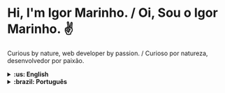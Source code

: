 # Hi, I'm Igor Marinho. / Oi, Sou o Igor Marinho. :v:
  Curious by nature, web developer by passion. / Curioso por natureza, desenvolvedor por paixão.
  
  <details>
  <summary><strong>:us: English </strong></summary>
  
 ## 🤔 Who am I?
 I am a **Full Stack Web Developer** student ready to help you out.
 <br>
 Civil engineer by degree who, due to passion for programming, decided, in June 2021, to make the career transition to become a Full Stack Web Developer. <br>
 I've already completed the Fundamentals and Frontend Course. Now I'm finishing the Backend Course.
 
## :phone: How to contact me?
 :envelope:<a mailto="igormarinhoargollo@gmail.com"> igormarinhoargollo@gmail.com<a> <br>
 :briefcase: <a href="https://www.linkedin.com/in/igormarinhoargollo/"> linkedin.com/in/igormarinhoargollo<a><br>
 :computer: <a href="https://igor-marinho.netlify.app/"> igor-marinho.netlify.app<a><br>
 📄 <a href="CV - Igor Marinho - Dev.pdf" download> Resume<a>
  
 
## 🌱 What I'm studing today?
 :heavy_check_mark: <b>Web Development Fundamentals</b> on Trybe;<br>
 :heavy_check_mark: <b>Front-End Couse</b> on Trybe;<br>
 :pushpin: <b>Back-End Course</b> on Trybe;<br>
 :pushpin: <b>Computer Science Course</b> on Trybe.<br>
  
## :trophy: Awards:
  :3rd_place_medal: <b>Campus Party Hackaton in Goiás - RNP Challenge</b> <br>
     I've developed some features for increase accessibility of a government video platform as: colorblind filters, keyboard and speak navigation, dark mode, and font size personal adjustment.
  
## :notebook: What technologies did I study?
<div display="flex">
<img alt="Git" height="40px" width="40px" src="https://cdn.jsdelivr.net/gh/devicons/devicon/icons/git/git-original.svg"/>
<img alt="Linux" height="40px" width="40px" src="https://cdn.jsdelivr.net/gh/devicons/devicon/icons/linux/linux-original.svg"/>
<img alt="html" width="40px" height="40px" src="https://cdn.jsdelivr.net/gh/devicons/devicon/icons/html5/html5-original.svg" />  
<img alt="CSS" width="40px" height="40px"  src="https://cdn.jsdelivr.net/gh/devicons/devicon/icons/css3/css3-original.svg" />
<img alt="JavaScript" width="40px" height="40px"  src="https://cdn.jsdelivr.net/gh/devicons/devicon/icons/javascript/javascript-original.svg" />
<img alt="TypeScript" height="40px" width="40px" src="https://cdn.jsdelivr.net/gh/devicons/devicon/icons/typescript/typescript-original.svg"/>
<img alt="React" width="40px" height="40px"  src="https://cdn.jsdelivr.net/gh/devicons/devicon/icons/react/react-original.svg" />
<img alt="Redux" width="40px" height="40px"  src="https://cdn.jsdelivr.net/gh/devicons/devicon/icons/redux/redux-original.svg" />
<img alt="MySql" height="40px" width="40px" src="https://cdn.jsdelivr.net/gh/devicons/devicon/icons/mysql/mysql-original-wordmark.svg"/>
<img alt="Jest" width="40px" height="40px"  src="https://cdn.jsdelivr.net/gh/devicons/devicon/icons/jest/jest-plain.svg" />
<img alt="node JS" width="40px" height="40px"  src="https://cdn.jsdelivr.net/gh/devicons/devicon/icons/nodejs/nodejs-original-wordmark.svg" />
<img alt="Express" height="40px" width="40px" src="https://cdn.jsdelivr.net/gh/devicons/devicon/icons/express/express-original.svg"/>
<img alt="Mocha" height="40px" width="40px" src="https://cdn.jsdelivr.net/gh/devicons/devicon/icons/mocha/mocha-plain.svg"/>
<img alt="Heroku" height="40px" width="40px" src="https://cdn.jsdelivr.net/gh/devicons/devicon/icons/heroku/heroku-plain-wordmark.svg"/>
<img alt="Sequelize" height="40px" width="40px" src="https://cdn.jsdelivr.net/gh/devicons/devicon/icons/sequelize/sequelize-plain-wordmark.svg"/>
</div>

##

<div>
  <a href="https://beacons.ai/IgorMarinhoArgollo"> </a>
  <img height="180em" src="https://github-readme-stats.vercel.app/api?username=IgorMarinhoArgollo&show_icons=true&theme=dark&include_all_commits=true&count_private=true"/>
  <img height="180em" src="https://github-readme-stats.vercel.app/api/top-langs/?username=IgorMarinhoArgollo&layout=compact&langs_count=16&theme=dark"/>
</div>

  
  ##
  
  Special thanks to <a href="https://github.com/anuraghazra/github-readme-stats">Anurag Hazra</a> for the help with GitHub Status, <a href="https://github.com/devicons/devicon">Konpa</a> with technologies icons and <a href="https://github.com/MikeCodesDotNET/ColoredBadges">Mike James</a> for the contact icons.
  </details>
  
  <details>
  <summary><strong>:brazil: Português</strong></summary>
 
 ## 🤔 Quem sou eu?
 Sou um estudante de **Desenvolvimento Web Full Stack** pronto para atender.
 <br>
 Engenheiro civil graduado, que por paixão pela programação decidiu, em Junho de  2021, fazer a transição de carreira para me tornar um Desenvolvedor Full Stack. <br>
 Já completei o curso de Fundamentos de programação e de Frontend. Hoje, estou terminando o curso de Backend.
 
## :phone: Como me contactar?
 :envelope:<a mailto="igormarinhoargollo@gmail.com"> igormarinhoargollo@gmail.com<a> <br>
 :briefcase: <a href="https://www.linkedin.com/in/igormarinhoargollo/"> linkedin.com/in/igormarinhoargollo<a><br>
 :computer: <a href="https://igor-marinho.netlify.app/"> igor-marinho.netlify.app<a><br>
 📄 <a href="CV - Igor Marinho - Dev.pdf" download> Currículo <a>
  
 
## 🌱 O que estou estudando?
 :heavy_check_mark: <b>Fundamentos de Desenvolvimento Web</b> na Trybe;<br>
 :heavy_check_mark: <b>Curso de Front-End</b> na Trybe;<br>
 :pushpin: <b>Curso de Back-End</b> na Trybe;<br>
 :pushpin: <b>Curso de Ciências da Computação</b> na Trybe.<br>
  
## :trophy: Prêmios:
  :3rd_place_medal: <b>Hackaton do Campus Party Goiás- Desafio RNP</b> <br>
     Desenvolvi funcionalidades para aumentar acessibilidade em uma plataforma de vídeos do governo, sendo elas: filtros para portadores de daltonismo, navegação por voz e por teclado, modo noturno e ajuste personalizado de tamanho de fonte.
  
## :notebook: Quais as tecnologias eu estudei?
<div display="flex">
<img alt="Git" height="40px" width="40px" src="https://cdn.jsdelivr.net/gh/devicons/devicon/icons/git/git-original.svg"/>
<img alt="Linux" height="40px" width="40px" src="https://cdn.jsdelivr.net/gh/devicons/devicon/icons/linux/linux-original.svg"/>
<img alt="html" width="40px" height="40px" src="https://cdn.jsdelivr.net/gh/devicons/devicon/icons/html5/html5-original.svg" />  
<img alt="CSS" width="40px" height="40px"  src="https://cdn.jsdelivr.net/gh/devicons/devicon/icons/css3/css3-original.svg" />
<img alt="JavaScript" width="40px" height="40px"  src="https://cdn.jsdelivr.net/gh/devicons/devicon/icons/javascript/javascript-original.svg" />
<img alt="TypeScript" height="40px" width="40px" src="https://cdn.jsdelivr.net/gh/devicons/devicon/icons/typescript/typescript-original.svg"/>
<img alt="React" width="40px" height="40px"  src="https://cdn.jsdelivr.net/gh/devicons/devicon/icons/react/react-original.svg" />
<img alt="Redux" width="40px" height="40px"  src="https://cdn.jsdelivr.net/gh/devicons/devicon/icons/redux/redux-original.svg" />
<img alt="MySql" height="40px" width="40px" src="https://cdn.jsdelivr.net/gh/devicons/devicon/icons/mysql/mysql-original-wordmark.svg"/>
<img alt="Jest" width="40px" height="40px"  src="https://cdn.jsdelivr.net/gh/devicons/devicon/icons/jest/jest-plain.svg" />
<img alt="node JS" width="40px" height="40px"  src="https://cdn.jsdelivr.net/gh/devicons/devicon/icons/nodejs/nodejs-original-wordmark.svg" />
<img alt="Express" height="40px" width="40px" src="https://cdn.jsdelivr.net/gh/devicons/devicon/icons/express/express-original.svg"/>
<img alt="Mocha" height="40px" width="40px" src="https://cdn.jsdelivr.net/gh/devicons/devicon/icons/mocha/mocha-plain.svg"/>
<img alt="Heroku" height="40px" width="40px" src="https://cdn.jsdelivr.net/gh/devicons/devicon/icons/heroku/heroku-plain-wordmark.svg"/>
<img alt="Sequelize" height="40px" width="40px" src="https://cdn.jsdelivr.net/gh/devicons/devicon/icons/sequelize/sequelize-plain-wordmark.svg"/>
</div>

##

<div>
  <a href="https://beacons.ai/IgorMarinhoArgollo"> </a>
  <img height="180em" src="https://github-readme-stats.vercel.app/api?username=IgorMarinhoArgollo&show_icons=true&theme=dark&include_all_commits=true&count_private=true"/>
  <img height="180em" src="https://github-readme-stats.vercel.app/api/top-langs/?username=IgorMarinhoArgollo&layout=compact&langs_count=16&theme=dark"/>
</div>

  
  ##
  
  Agradecimento especial para <a href="https://github.com/anuraghazra/github-readme-stats">Anurag Hazra</a> por ajudar com o GitHub Status, <a href="https://github.com/devicons/devicon">Konpa</a> com os ícones de tecnologia e <a href="https://github.com/MikeCodesDotNET/ColoredBadges">Mike James</a> pelos ícones de contato.
  </details>

